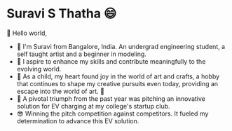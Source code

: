 # Suravi S Thatha 😄

🤗 Hello world, 

- 👋 I'm Suravi from Bangalore, India. An undergrad engineering student, a self taught artist and a beginner in modeling.
- 👩 I aspire to enhance my skills and contribute meaningfully to the evolving world.
- 🦋 As a child, my heart found joy in the world of art and crafts, a hobby that continues to shape my creative pursuits even today, providing an escape into the world of art. 🦋
- 🔋 A pivotal triumph from the past year was pitching an innovative solution for EV charging at my college's startup club.
- 😎 Winning the pitch competition against competitors. It fueled my determination to advance this EV solution.



